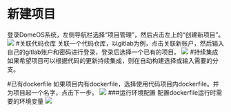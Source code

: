 # 新建项目

登录DomeOS系统，左侧导航栏选择“项目管理”，然后点击左上的“创建新项目”。
![](http://881471b33d4f9.cdn.sohucs.com/q_mini/newproject1.jpg)
#关联代码仓库
关联一个代码仓库，以gitlab为例，点击关联新账户，然后输入自己的gitlab账户和密码进行登录，登录后选择一个已有的项目。
![](http://881471b33d4f9.cdn.sohucs.com/q_mini/newproject2.jpg)
#持续集成
如果希望项目可以根据代码的更新持续集成，则在自动构建选择或输入需要的分支。

#已有dockerfile
如果项目内有dockerfile，选择使用代码项目内dockerfile。并为项目起一个名字，点击下一步。
![](http://881471b33d4f9.cdn.sohucs.com/q_mini/newproject3.jpg)
###运行环境配置
配置dockerfile运行时需要的环境变量
![](http://881471b33d4f9.cdn.sohucs.com/q_mini/newproject4.jpg)